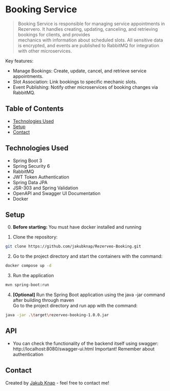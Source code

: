 # Booking Service
>Booking Service is responsible for managing service appointments in Rezervero. It handles creating, updating, canceling, and retrieving bookings for clients, and provides  
> mechanics with information about scheduled slots. All sensitive data is encrypted, and events are published to RabbitMQ for integration with other microservices.

Key features:
- Manage Bookings: Create, update, cancel, and retrieve service appointments.
- Slot Association: Link bookings to specific mechanic slots.
- Event Publishing: Notify other microservices of booking changes via RabbitMQ.

## Table of Contents
* [Technologies Used](#technologies-used)
* [Setup](#setup)
* [Contact](#contact)

## Technologies Used
- Spring Boot 3
- Spring Security 6 
- RabbitMQ
- JWT Token Authentication
- Spring Data JPA
- JSR-303 and Spring Validation
- OpenAPI and Swagger UI Documentation
- Docker

## Setup
0. **Before starting:** You must have docker installed and running

1. Clone the repository:
```bash
git clone https://github.com/jakubknap/Rezerveo-Booking.git
```

2. Go to the project directory and start the containers with the command:
```bash
docker compose up -d
```

3. Run the application
```bash
mvn spring-boot:run
```

4. **[Optional]** Run the Spring Boot application using the java -jar command after building through maven<br>
   Go to the project directory and run app with the command:
```bash
java -jar .\target\rezerveo-booking-1.0.0.jar
```

## API
- You can check the functionality of the backend itself using swagger: http://localhost:8080/swagger-ui.html  Important! Remember about authentication

## Contact
Created by [Jakub Knap](https://www.linkedin.com/in/jakub-knap/) - feel free to contact me!